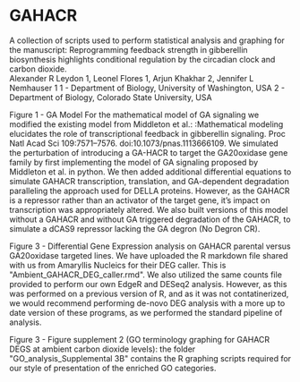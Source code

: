 # GAHACR
A collection of scripts used to perform statistical analysis and graphing for the manuscript: Reprogramming feedback strength in gibberellin biosynthesis highlights conditional regulation by the circadian clock and carbon dioxide.  
Alexander R Leydon 1, Leonel Flores 1, Arjun Khakhar 2, Jennifer L Nemhauser 1
1 - Department of Biology, University of Washington, USA
2 - Department of Biology, Colorado State University, USA

Figure 1 - GA Model
For the mathematical model of GA signaling we modified the existing model from Middleton et al.: :Mathematical modeling elucidates the role of transcriptional feedback in gibberellin signaling. Proc Natl Acad Sci 109:7571–7576. doi:10.1073/pnas.1113666109. We simulated the perturbation of introducing a GA-HACR to target the GA20oxidase gene family by first implementing the model of GA signaling proposed by Middleton et al. in python. We then added additional differential equations to simulate GAHACR transcription, translation, and GA-dependent degradation paralleling the approach used for DELLA proteins. However, as the GAHACR is a repressor rather than an activator of the target gene, it’s impact on transcription was appropriately altered. We also built versions of this model without a GAHACR and without GA triggered degradation of the GAHACR, to simulate a dCAS9 repressor lacking the GA degron (No Degron CR). 

Figure 3 - Differential Gene Expression analysis on GAHACR parental versus GA20oxidase targeted lines. 
We have uploaded the R markdown file shared with us from Amaryllis Nucleics for their DEG caller. This is "Ambient_GAHACR_DEG_caller.rmd". We also utilized the same counts file provided to perform our own EdgeR and DESeq2 analysis. However, as this was performed on a previous version of R, and as it was not contatinerized, we would recommend performing de-novo DEG analysis with a more up to date version of these programs, as we performed the standard pipeline of analysis. 

Figure 3 - Figure supplement 2 (GO terminology graphing for GAHACR DEGS at ambient carbon dioxide levels): the folder "GO_analysis_Supplemental 3B" contains the R graphing scripts required for our style of presentation of the enriched GO categories. 

